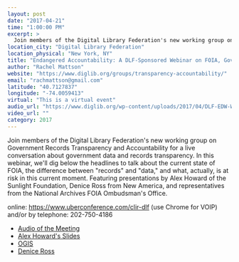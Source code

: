 ```yaml
---
layout: post
date: "2017-04-21"
time: "1:00:00 PM"
excerpt: >
  Join members of the Digital Library Federation's new working group on Government Records Transparency and Accountability for a live ...
location_city: "Digital Library Federation"
location_physical: "New York, NY"
title: "Endangered Accountability: A DLF-Sponsored Webinar on FOIA, Government Data, and Transparency"
author: "Rachel Mattson"
website: "https://www.diglib.org/groups/transparency-accountability/"
email: "rachmattson@gmail.com"
latitude: "40.7127837"
longitude: "-74.0059413"
virtual: "This is a virtual event"
audio_url: "https://www.diglib.org/wp-content/uploads/2017/04/DLF-EDW-Webinar.mp3"
video_url: ""
category: 2017
---
```


Join members of the Digital Library Federation's new working group on Government Records Transparency and Accountability for a live conversation about government data and records transparency. In this webinar, we'll dig below the headlines to talk about the current state of FOIA, the difference between "records" and "data," and what, actually, is at risk in this current moment. Featuring presentations by Alex Howard of the Sunlight Foundation, Denice Ross from New America, and representatives from the National Archives FOIA Ombudsman's Office.

online: https://www.uberconference.com/clir-dlf (use Chrome for VOIP)
and/or by telephone: 202-750-4186

<ul>
  <li><a href="https://www.diglib.org/wp-content/uploads/sites/3/2017/04/DLF-EDW-Webinar.mp3">Audio of the Meeting</a></li>
  <li><a href="https://docs.google.com/presentation/d/1w8sQDc9go6X-vr1E-_jqiH8LDl0tM2nb398vzJWKLzY/pub?start=false&loop=false&delayms=3000&slide=id.p">Alex Howard's Slides</a></li>
  <li><a href="https://www.diglib.org/wp-content/uploads/sites/3/2017/04/DLF-EDW-Webinar-OGIS.pptx">OGIS</a></li>
  <li><a href="https://www.diglib.org/wp-content/uploads/sites/3/2017/04/DLF-EDW-Webinar-Denice-Ross.pptx">Denice Ross</a></li>
</ul>



